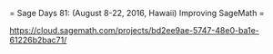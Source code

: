 = Sage Days 81: (August 8-22, 2016, Hawaii) Improving SageMath =

https://cloud.sagemath.com/projects/bd2ee9ae-5747-48e0-ba1e-61226b2bac71/
